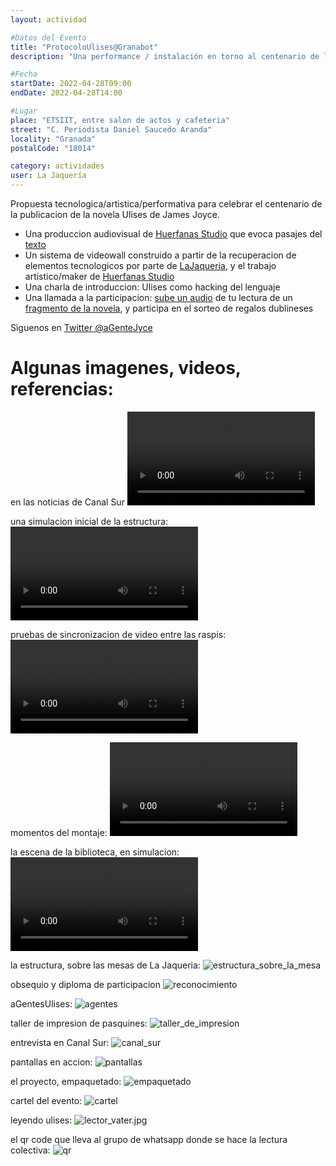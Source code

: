 ```yaml
---
layout: actividad

#Datos del Evento
title: "ProtocoloUlises@Granabot"
description: "Una performance / instalación en torno al centenario de la publicacion de Ulises de James Joyce"

#Fecha
startDate: 2022-04-28T09:00
endDate: 2022-04-28T14:00

#Lugar
place: "ETSIIT, entre salon de actos y cafeteria"
street: "C. Periodista Daniel Saucedo Aranda"
locality: "Granada"
postalCode: "18014"

category: actividades
user: La Jaquería
---
```


Propuesta tecnologica/artistica/performativa para celebrar el centenario de la publicacion de la novela Ulises de James Joyce. 

- Una produccion audiovisual de [Huerfanas Studio](https://www.huerfanas.studio/) que evoca pasajes del [texto](https://weblitera.com/book/?id=121&lng=5&ch=1&l=en)
- Un sistema de videowall construido a partir de la recuperacion de elementos tecnologicos por parte de [LaJaqueria](https://lajaqueria.org), y el trabajo artistico/maker de [Huerfanas Studio](https://www.huerfanas.studio/)
- Una charla de introduccion: Ulises como hacking del lenguaje 
- Una llamada a la participacion: [sube un audio](https://chat.whatsapp.com/L7qH4wunvdRJ9R87oOrb0y) de tu lectura de un [fragmento de la novela](https://weblitera.com/book/?id=121&lng=5&ch=1&l=en), y participa en el sorteo de regalos dublineses

Sìguenos en [Twitter @aGenteJyce](https://twitter.com/aGenteJoyce)

# Algunas imagenes, videos, referencias: 

en las noticias de Canal Sur
<video id="canalsur" class="video-js vjs-default-skin" src="https://lajaqueria.org/recursos/aGenteUlises/canal_sur.mp4" controls type='video/mp4' /></video>

una simulacion inicial de la estructura:
<video id="estructura" class="video-js vjs-default-skin" src="https://lajaqueria.org/recursos/aGenteUlises/estructura.mp4" controls type='video/mp4' /></video>

pruebas de sincronizacion de video entre las raspis:
<video id="video_sync" class="video-js vjs-default-skin" src="https://lajaqueria.org/recursos/aGenteUlises/video_sync.mp4" controls type='video/mp4' /></video>

momentos del montaje:
<video id="montaje" class="video-js vjs-default-skin" src="https://lajaqueria.org/recursos/aGenteUlises/montaje.mp4" controls type='video/mp4' /></video>

la escena de la biblioteca, en simulacion:
<video id="video_biblioteca" class="video-js vjs-default-skin" src="https://lajaqueria.org/recursos/aGenteUlises/video_biblioteca.mp4" controls type='video/mp4' /></video>

la estructura, sobre las mesas de La Jaqueria:
![estructura_sobre_la_mesa](https://lajaqueria.org/recursos/aGenteUlises/estructura_sobre_la_mesa.jpg)

obsequio y diploma de participacion
![reconocimiento](https://lajaqueria.org/recursos/aGenteUlises/reconocimiento.jpg)

aGentesUlises:
![agentes](https://lajaqueria.org/recursos/aGenteUlises/agentes.jpg)

taller de impresion de pasquines:
![taller_de_impresion](https://lajaqueria.org/recursos/aGenteUlises/taller_de_impresion.jpg)

entrevista en Canal Sur:
![canal_sur](https://lajaqueria.org/recursos/aGenteUlises/canal_sur.jpg)

pantallas en accion:
![pantallas](https://lajaqueria.org/recursos/aGenteUlises/pantallas.jpg)

el proyecto, empaquetado:
![empaquetado](https://lajaqueria.org/recursos/aGenteUlises/empaquetado.jpg)

cartel del evento:
![cartel](https://lajaqueria.org/recursos/aGenteUlises/cartel.jpg)

leyendo ulises:
![lector_vater.jpg](https://lajaqueria.org/recursos/aGenteUlises/lector_vater.jpg)

el qr code que lleva al grupo de whatsapp donde se hace la lectura colectiva:
![qr](https://lajaqueria.org/recursos/aGenteUlises/qr_code_whatssap_lectura_colectiva.jpg)

